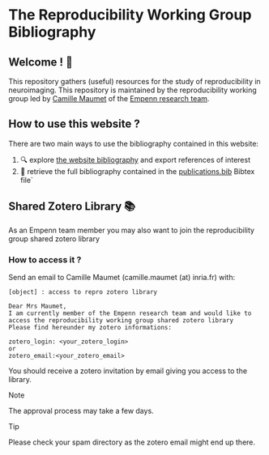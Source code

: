 # The Reproducibility Working Group Bibliography
## Welcome ! :wave:
This repository gathers (useful) resources for the study of reproducibility in neuroimaging. This repository is maintained by the reproducibility working group led by [Camille Maumet](http://camillemaumet.com/) of the [Empenn research team](https://www.inria.fr/fr/empenn).

## How to use this website ?
There are two main ways to use the bibliography contained in this website:
1. :mag: explore [the website bibliography](https://inria-empenn.github.io/reproducibility-biblio/publication/) and export references of interest
2. :scroll: retrieve the full bibliography contained in the [publications.bib](https://github.com/Inria-Empenn/reproducibility-biblio/blob/main/publications.bib) Bibtex file` 

## Shared Zotero Library :books:

As an Empenn team member you may also want to join the reproducibility group shared zotero library

### How to access it ?
Send an email to Camille Maumet (camille.maumet (at) inria.fr) with:
```
[object] : access to repro zotero library

Dear Mrs Maumet,
I am currently member of the Empenn research team and would like to access the reproducibility working group shared zotero library
Please find hereunder my zotero informations:

zotero_login: <your_zotero_login>
or
zotero_email:<your_zotero_email>
```
You should receive a zotero invitation by email giving you access to the library.
> [!NOTE]  
> The approval process may take a few days.

> [!TIP]
> Please check your spam directory as the zotero email might end up there.

